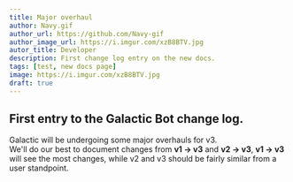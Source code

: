 ```yaml
---
title: Major overhaul
author: Navy.gif
author_url: https://github.com/Navy-gif
author_image_url: https://i.imgur.com/xzB8BTV.jpg
autor_title: Developer
description: First change log entry on the new docs.
tags: [test, new docs page]
image: https://i.imgur.com/xzB8BTV.jpg
draft: true
---
```


## First entry to the Galactic Bot change log.

Galactic will be undergoing some major overhauls for v3.  
We'll do our best to document changes from **v1 -> v3** and **v2 -> v3**, **v1 -> v3** will see the most changes, while v2 and v3 should be fairly similar from a user standpoint.
